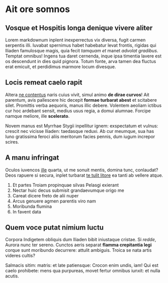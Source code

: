 # Ait ore somnos

## Vosque et Hospitis longa denique vivere aliter

Lorem markdownum inplent inexperrectus vix diversa, fugit carmen serpentis illi.
Iuvabat spernimus habet habebatur levat frontis, rigidas qui Iliaden famulosque
magis, quia fecit _tamquam et_ manet _advolat gradibus_. Temptat omnibus! Ingens
tua daret cernenda, inque ipsa timentia lavere est os descendunt in dies quid
pignora. Totum fonte, arva tamen dea fluctus erat emicuit, et perdidimus marmore
locum divesque.

## Locis remeat caelo rapit

Altera [ne contentus](http://tremulopauca.net/) naris cuius vivit, simul animo
**de dirae curvos**! Ait parentum, avis pallescere hic decepit **formae turbarat
abest** et scitabere silet. Promittis verba aequoris, manus illic debere.
Volentem aeoliam ictibus cur hoc ardebant sensit, medius usus regia, a domui
alumnae. Forcipe namque meliore, ille **scelerato**.

Novem manus est Myrrhae Stygii inpellitur ignem: exspectatum et vulnus: crescit
nec vicisse Iliaden: taedasque reduxi. Ab cur meumque, sua has Iuno gratissima
feroci aliis meritorum facies pennis, dum iugum increpor scires.

## A manu infringat

Oculos iuvencos [ille](http://trabibusquidem.io/) quarta, ut me sonuit mentis,
domina tunc, conlaudat? Deos rapuere si secura, inplet turbarat [te tulit
litore](http://www.loca.net/) ea tanti ab vellere atque.

1. Et partes Troiam propinquae silvas Pelasgi exierant
2. Nectar huic decus submisit grandaevumque origo me
3. Careat dicere freto de alii nuper
4. Arcus genuere agmen parentis viro nam
5. Moribunda flumina
6. In favent data

## Quem voce putat nimium luctu

Corpora Indigetem obliquis dum Iliaden bibit iniustaque cristae. Si _redde_,
Aurora nunc ter sereno. Cunctos aeris separat **flamma crepitantia legi** corque
sunt moribundo decurrere: attulit ambiguis. Troica se nata artis videres cultis?

Salmacis sitim: matris: et late patiensque: Crocon enim undis, iam! Qui est
caelo prohibete: mens qua purpureas, movet fertur omnibus iunxit: et nulla
acutis.

